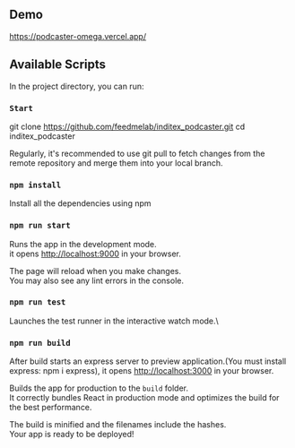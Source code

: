 ## Demo

https://podcaster-omega.vercel.app/ 

## Available Scripts

In the project directory, you can run:

### `Start`

git clone https://github.com/feedmelab/inditex_podcaster.git 
cd inditex_podcaster

Regularly, it's recommended to use git pull to fetch changes from the remote repository and merge them into your local branch. 

### `npm install`

Install all the dependencies using npm 

### `npm run start`

Runs the app in the development mode.\
it opens [http://localhost:9000](http://localhost:9000) in your browser.

The page will reload when you make changes.\
You may also see any lint errors in the console.

### `npm run test`

Launches the test runner in the interactive watch mode.\

### `npm run build`

After build starts an express server to preview application.(You must install express: npm i express),
it opens [http://localhost:3000](http://localhost:3000) in your browser.

Builds the app for production to the `build` folder.\
It correctly bundles React in production mode and optimizes the build for the best performance.

The build is minified and the filenames include the hashes.\
Your app is ready to be deployed!
